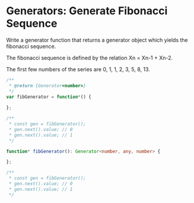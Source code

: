 # Generators: Generate Fibonacci Sequence

Write a generator function that returns a generator object which yields the fibonacci sequence.

The fibonacci sequence is defined by the relation Xn = Xn-1 + Xn-2.

The first few numbers of the series are 0, 1, 1, 2, 3, 5, 8, 13.

```javascript
/**
 * @return {Generator<number>}
 */
var fibGenerator = function*() {
    
};

/**
 * const gen = fibGenerator();
 * gen.next().value; // 0
 * gen.next().value; // 1
 */
```

```typescript
function* fibGenerator(): Generator<number, any, number> {

};

/**
 * const gen = fibGenerator();
 * gen.next().value; // 0
 * gen.next().value; // 1
 */
```